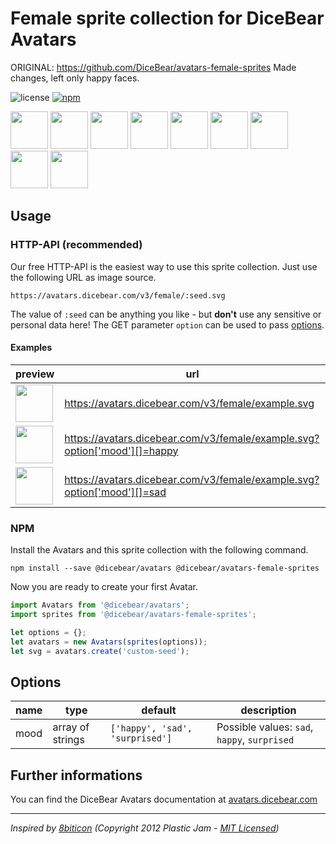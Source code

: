 # Female sprite collection for DiceBear Avatars

ORIGINAL: https://github.com/DiceBear/avatars-female-sprites
Made changes, left only happy faces.

![license](https://img.shields.io/github/license/dicebear/avatars-female-sprites.svg)
[![npm](https://img.shields.io/npm/v/@dicebear/avatars-female-sprites.svg)](https://www.npmjs.com/package/@dicebear/avatars-female-sprites)

<p>
    <img src="https://avatars.dicebear.com/v3/female/1.svg" width="60" />
    <img src="https://avatars.dicebear.com/v3/female/2.svg" width="60" />
    <img src="https://avatars.dicebear.com/v3/female/3.svg" width="60" />
    <img src="https://avatars.dicebear.com/v3/female/4.svg" width="60" />
    <img src="https://avatars.dicebear.com/v3/female/5.svg" width="60" />
    <img src="https://avatars.dicebear.com/v3/female/6.svg" width="60" />
    <img src="https://avatars.dicebear.com/v3/female/7.svg" width="60" />
    <img src="https://avatars.dicebear.com/v3/female/8.svg" width="60" />
    <img src="https://avatars.dicebear.com/v3/female/9.svg" width="60" />
</p>

## Usage

### HTTP-API (recommended)

Our free HTTP-API is the easiest way to use this sprite collection. Just use the following URL as image source.

    https://avatars.dicebear.com/v3/female/:seed.svg

The value of `:seed` can be anything you like - but **don't** use any sensitive or personal data here! The GET parameter
`option` can be used to pass [options](#options).

#### Examples

| preview                                                                                            | url                                                                       |
| -------------------------------------------------------------------------------------------------- | ------------------------------------------------------------------------- |
| <img src="https://avatars.dicebear.com/v3/female/example.svg" width="60" />                        | https://avatars.dicebear.com/v3/female/example.svg                        |
| <img src="https://avatars.dicebear.com/v3/female/example.svg?option['mood'][]=happy" width="60" /> | https://avatars.dicebear.com/v3/female/example.svg?option['mood'][]=happy |
| <img src="https://avatars.dicebear.com/v3/female/example.svg?option['mood'][]=sad" width="60" />   | https://avatars.dicebear.com/v3/female/example.svg?option['mood'][]=sad   |

### NPM

Install the Avatars and this sprite collection with the following command.

    npm install --save @dicebear/avatars @dicebear/avatars-female-sprites

Now you are ready to create your first Avatar.

```js
import Avatars from '@dicebear/avatars';
import sprites from '@dicebear/avatars-female-sprites';

let options = {};
let avatars = new Avatars(sprites(options));
let svg = avatars.create('custom-seed');
```

## Options

| name | type             | default                         | description                                  |
| ---- | ---------------- | ------------------------------- | -------------------------------------------- |
| mood | array of strings | `['happy', 'sad', 'surprised']` | Possible values: `sad`, `happy`, `surprised` |

## Further informations

You can find the DiceBear Avatars documentation at [avatars.dicebear.com](https://avatars.dicebear.com)

---

_Inspired by [8biticon](https://github.com/matveyco/8biticon) (Copyright 2012 Plastic Jam - [MIT Licensed](https://github.com/matveyco/8biticon/blob/dfe624da950fb2f8c43e1151c380d333c2b12225/old_python/LICENSE))_
